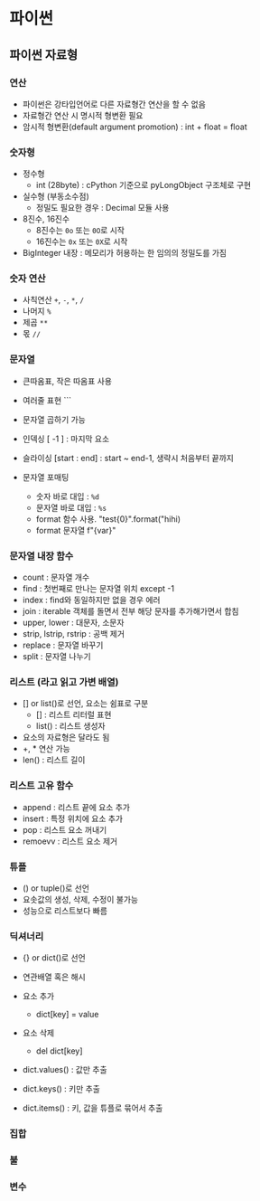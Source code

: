 # 파이썬

## 파이썬 자료형

### 연산

- 파이썬은 강타입언어로 다른 자료형간 연산을 할 수 없음
- 자료형간 연산 시 명시적 형변환 필요
- 암시적 형변환(default argument promotion) : int + float = float

### 숫자형

- 정수형
  - int (28byte) : cPython 기준으로 pyLongObject 구조체로 구현
- 실수형 (부동소수점)
  - 정밀도 필요한 경우 : Decimal 모듈 사용
- 8진수, 16진수
  - 8진수는 `0o` 또는 `0O`로 시작
  - 16진수는 `0x` 또는 `0X`로 시작
- BigInteger 내장 : 메모리가 허용하는 한 임의의 정밀도를 가짐

### 숫자 연산

- 사칙연산 `+`, `-`, `*`, `/`
- 나머지 `%`
- 제곱 `**`
- 몫 `//`

### 문자열

- 큰따옴표, 작은 따옴표 사용
- 여러줄 표현 ```
- 문자열 곱하기 가능
- 인덱싱 [ -1 ] : 마지막 요소
- 슬라이싱 [start : end] : start ~ end-1, 생략시 처음부터 끝까지
- 문자열 포매팅

  - 숫자 바로 대입 : `%d`
  - 문자열 바로 대입 : `%s`
  - format 함수 사용. "test{0}".format("hihi)
  - format 문자열 f"{var}"

### 문자열 내장 함수

- count : 문자열 개수
- find : 첫번째로 만나는 문자열 위치 except -1
- index : find와 동일하지만 없을 경우 에러
- join : iterable 객체를 돌면서 전부 해당 문자를 추가해가면서 합침
- upper, lower : 대문자, 소문자
- strip, lstrip, rstrip : 공백 제거
- replace : 문자열 바꾸기
- split : 문자열 나누기

### 리스트 (라고 읽고 가변 배열)

- [] or list()로 선언, 요소는 쉼표로 구분
  - [] : 리스트 리터럴 표현
  - list() : 리스트 생성자
- 요소의 자료형은 달라도 됨
- +, \* 연산 가능
- len() : 리스트 길이

### 리스트 고유 함수

- append : 리스트 끝에 요소 추가
- insert : 특정 위치에 요소 추가
- pop : 리스트 요소 꺼내기
- remoevv : 리스트 요소 제거

### 튜플

- () or tuple()로 선언
- 요솟값의 생성, 삭제, 수정이 불가능
- 성능으로 리스트보다 빠름

### 딕셔너리

- {} or dict()로 선언
- 연관배열 혹은 해시
- 요소 추가
  - dict[key] = value
- 요소 삭제

  - del dict[key]

- dict.values() : 값만 추출
- dict.keys() : 키만 추출
- dict.items() : 키, 값을 튜플로 묶어서 추출

### 집합

### 불

### 변수
